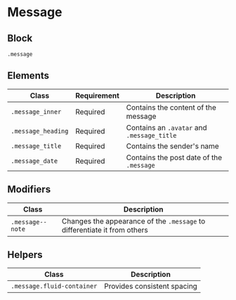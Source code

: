 # Message

## Block

`.message`

## Elements

| Class              | Requirement | Description                                |
| ------------------ | ----------- | ------------------------------------------ |
| `.message_inner`   | Required    | Contains the content of the message        |
| `.message_heading` | Required    | Contains an `.avatar` and `.message_title` |
| `.message_title`   | Required    | Contains the sender's name                 |
| `.message_date`    | Required    | Contains the post date of the `.message`   |

## Modifiers

| Class            | Description                                                  |
| ---------------- | ------------------------------------------------------------ |
| `.message--note` | Changes the appearance of the `.message` to differentiate it from others |

## Helpers

| Class                      | Description                 |
| -------------------------- | --------------------------- |
| `.message.fluid-container` | Provides consistent spacing |

